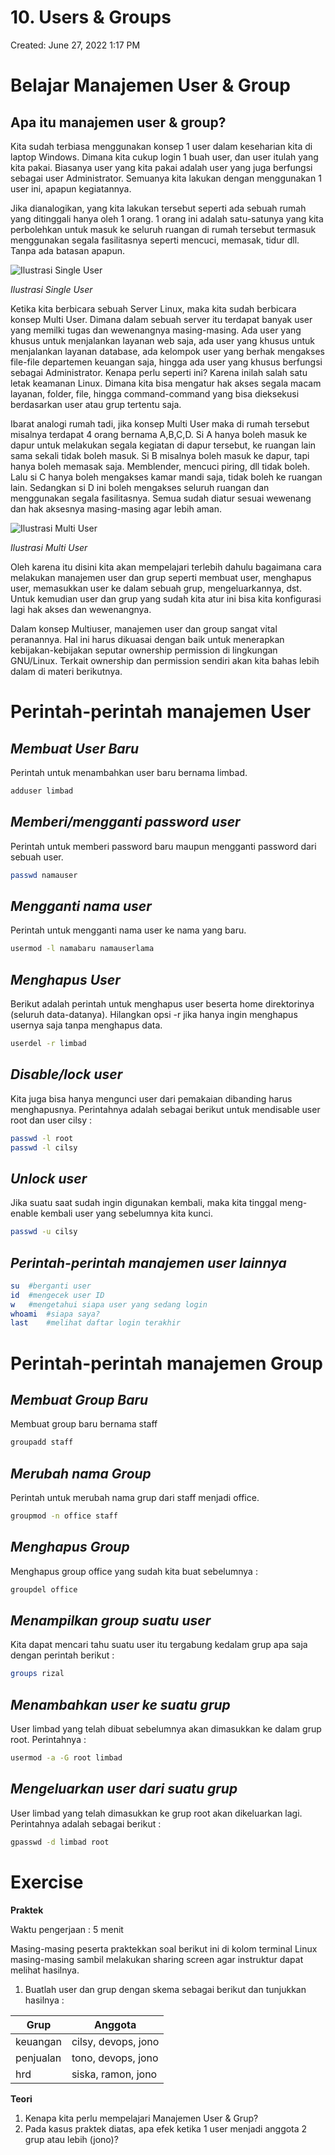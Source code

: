 # 10. Users & Groups

Created: June 27, 2022 1:17 PM

# **Belajar Manajemen User & Group**

## **Apa itu manajemen user & group?**

Kita sudah terbiasa menggunakan konsep 1 user dalam keseharian kita di laptop Windows. Dimana kita cukup login 1 buah user, dan user itulah yang kita pakai. Biasanya user yang kita pakai adalah user yang juga berfungsi sebagai user Administrator. Semuanya kita lakukan dengan menggunakan 1 user ini, apapun kegiatannya.

Jika dianalogikan, yang kita lakukan tersebut seperti ada sebuah rumah yang ditinggali hanya oleh 1 orang. 1 orang ini adalah satu-satunya yang kita perbolehkan untuk masuk ke seluruh ruangan di rumah tersebut termasuk menggunakan segala fasilitasnya seperti mencuci, memasak, tidur dll. Tanpa ada batasan apapun.

![*Ilustrasi Single User*](https://lh5.googleusercontent.com/cJHn9Kd0uBVaY7VXHwM_ie7OoEJNK19-gabG1NYlv0bwwutPHWvSKNswCUy510mf_UbKrKcE776nKwk8EoqQ-03lNGSHkohDwbbxeAbDroCQSQuD-iwWRl1o72c8gHLDKJBLnMT3Yk-PagF-QA)

*Ilustrasi Single User*

Ketika kita berbicara sebuah Server Linux, maka kita sudah berbicara konsep Multi User. Dimana dalam sebuah server itu terdapat banyak user yang memilki tugas dan wewenangnya masing-masing. Ada user yang khusus untuk menjalankan layanan web saja, ada user yang khusus untuk menjalankan layanan database, ada kelompok user yang berhak mengakses file-file departemen keuangan saja, hingga ada user yang khusus berfungsi sebagai Administrator. Kenapa perlu seperti ini? Karena inilah salah satu letak keamanan Linux. Dimana kita bisa mengatur hak akses segala macam layanan, folder, file, hingga command-command yang bisa dieksekusi berdasarkan user atau grup tertentu saja.

Ibarat analogi rumah tadi, jika konsep Multi User maka di rumah tersebut misalnya terdapat 4 orang bernama A,B,C,D. Si A hanya boleh masuk ke dapur untuk melakukan segala kegiatan di dapur tersebut, ke ruangan lain sama sekali tidak boleh masuk. Si B misalnya boleh masuk ke dapur, tapi hanya boleh memasak saja. Memblender, mencuci piring, dll tidak boleh. Lalu si C hanya boleh mengakses kamar mandi saja, tidak boleh ke ruangan lain. Sedangkan si D ini boleh mengakses seluruh ruangan dan menggunakan segala fasilitasnya. Semua sudah diatur sesuai wewenang dan hak aksesnya masing-masing agar lebih aman.

![*Ilustrasi Multi User*](https://lh3.googleusercontent.com/xmyH_yo9hpVpwN_vg6kS2AsOtW9yk7LvplpStZJP_73gTiGy1OtjgjSQ7379gitTRfkvIXbWnamI4hCHh5F6iMygSYINqskwXiY0yMUqpAbuUTPYD0EC-n8KUOf74IhfUbB_A-7n4M6qdF54vg)

*Ilustrasi Multi User*

Oleh karena itu disini kita akan mempelajari terlebih dahulu bagaimana cara melakukan manajemen user dan grup seperti membuat user, menghapus user, memasukkan user ke dalam sebuah grup, mengeluarkannya, dst. Untuk kemudian user dan grup yang sudah kita atur ini bisa kita konfigurasi lagi hak akses dan wewenangnya.

Dalam konsep Multiuser, manajemen user dan group sangat vital peranannya. Hal ini harus dikuasai dengan baik untuk menerapkan kebijakan-kebijakan seputar ownership permission di lingkungan GNU/Linux. Terkait ownership dan permission sendiri akan kita bahas lebih dalam di materi berikutnya.

# **Perintah-perintah manajemen User**

## ***Membuat User Baru***

Perintah untuk menambahkan user baru bernama limbad.

```bash
adduser limbad
```

## ***Memberi/mengganti password user***

Perintah untuk memberi password baru maupun mengganti password dari sebuah user.

```bash
passwd namauser
```

## ***Mengganti nama user***

Perintah untuk mengganti nama user ke nama yang baru.

```bash
usermod -l namabaru namauserlama
```

## ***Menghapus User***

Berikut adalah perintah untuk menghapus user beserta home direktorinya (seluruh data-datanya). Hilangkan opsi -r jika hanya ingin menghapus usernya saja tanpa menghapus data.

```bash
userdel -r limbad
```

## ***Disable/lock user***

Kita juga bisa hanya mengunci user dari pemakaian dibanding harus menghapusnya. Perintahnya adalah sebagai berikut untuk mendisable user root dan user cilsy :

```bash
passwd -l root
passwd -l cilsy
```

## ***Unlock user***

Jika suatu saat sudah ingin digunakan kembali, maka kita tinggal meng-enable kembali user yang sebelumnya kita kunci.

```bash
passwd -u cilsy
```

## ***Perintah-perintah manajemen user lainnya***

```bash
su	#berganti user
id	#mengecek user ID
w	#mengetahui siapa user yang sedang login
whoami	#siapa saya?
last	#melihat daftar login terakhir
```

# **Perintah-perintah manajemen Group**

## ***Membuat Group Baru***

Membuat group baru bernama staff

```bash
groupadd staff
```

## ***Merubah nama Group***

Perintah untuk merubah nama grup dari staff menjadi office.

```bash
groupmod -n office staff
```

## ***Menghapus Group***

Menghapus group office yang sudah kita buat sebelumnya :

```bash
groupdel office
```

## ***Menampilkan group suatu user***

Kita dapat mencari tahu suatu user itu tergabung kedalam grup apa saja dengan perintah berikut :

```bash
groups rizal
```

## ***Menambahkan user ke suatu grup***

User limbad yang telah dibuat sebelumnya akan dimasukkan ke dalam grup root. Perintahnya :

```bash
usermod -a -G root limbad
```

## ***Mengeluarkan user dari suatu grup***

User limbad yang telah dimasukkan ke grup root akan dikeluarkan lagi. Perintahnya adalah sebagai berikut :

```bash
gpasswd -d limbad root
```

# **Exercise**

**Praktek**

Waktu pengerjaan : 5 menit

Masing-masing peserta praktekkan soal berikut ini di kolom terminal Linux masing-masing sambil melakukan sharing screen agar instruktur dapat melihat hasilnya.

1. Buatlah user dan grup dengan skema sebagai berikut dan tunjukkan hasilnya :

|Grup|Anggota         |
|----|----------------|
|keuangan|cilsy, devops, jono|
|penjualan|tono, devops, jono|
|hrd |siska, ramon, jono|

**Teori**

1. Kenapa kita perlu mempelajari Manajemen User & Grup?
2. Pada kasus praktek diatas, apa efek ketika 1 user menjadi anggota 2 grup atau lebih (jono)?